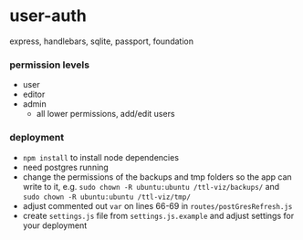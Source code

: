 # user-auth
express, handlebars, sqlite, passport, foundation


### permission levels
- user
- editor
- admin
  - all lower permissions, add/edit users


### deployment
- `npm install` to install node dependencies
- need postgres running
- change the permissions of the backups and tmp folders so the app can write to it, e.g. `sudo chown -R ubuntu:ubuntu /ttl-viz/backups/` and `sudo chown -R ubuntu:ubuntu /ttl-viz/tmp/`
- adjust commented out `var` on lines 66-69 in `routes/postGresRefresh.js`
- create `settings.js` file from `settings.js.example` and adjust settings for your deployment
